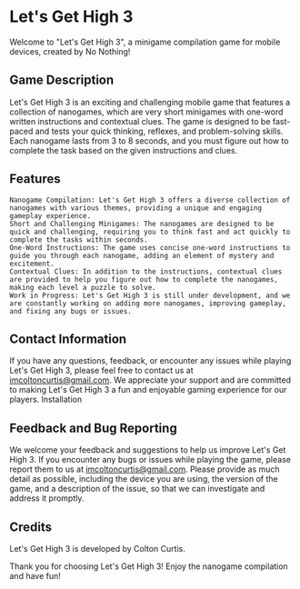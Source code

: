 # Let's Get High 3

Welcome to "Let's Get High 3", a minigame compilation game for mobile devices, created by No Nothing!

## Game Description 

Let's Get High 3 is an exciting and challenging mobile game that features a collection of nanogames, which are very short minigames with one-word written instructions and contextual clues. The game is designed to be fast-paced and tests your quick thinking, reflexes, and problem-solving skills. Each nanogame lasts from 3 to 8 seconds, and you must figure out how to complete the task based on the given instructions and clues.
## Features

    Nanogame Compilation: Let's Get High 3 offers a diverse collection of nanogames with various themes, providing a unique and engaging gameplay experience.
    Short and Challenging Minigames: The nanogames are designed to be quick and challenging, requiring you to think fast and act quickly to complete the tasks within seconds.
    One-Word Instructions: The game uses concise one-word instructions to guide you through each nanogame, adding an element of mystery and excitement.
    Contextual Clues: In addition to the instructions, contextual clues are provided to help you figure out how to complete the nanogames, making each level a puzzle to solve.
    Work in Progress: Let's Get High 3 is still under development, and we are constantly working on adding more nanogames, improving gameplay, and fixing any bugs or issues.

## Contact Information

If you have any questions, feedback, or encounter any issues while playing Let's Get High 3, please feel free to contact us at imcoltoncurtis@gmail.com. We appreciate your support and are committed to making Let's Get High 3 a fun and enjoyable gaming experience for our players. 
Installation

## Feedback and Bug Reporting
 
We welcome your feedback and suggestions to help us improve Let's Get High 3. If you encounter any bugs or issues while playing the game, please report them to us at imcoltoncurtis@gmail.com. Please provide as much detail as possible, including the device you are using, the version of the game, and a description of the issue, so that we can investigate and address it promptly.

## Credits

Let's Get High 3 is developed by Colton Curtis.

Thank you for choosing Let's Get High 3! Enjoy the nanogame compilation and have fun!
